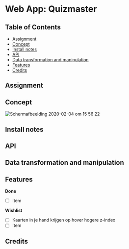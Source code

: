# Web App: Quizmaster

## Table of Contents
* [Assignment](#Assignment)
* [Concept](#Concept)
* [Install notes](#Install-notes)
* [API](#API)
* [Data transformation and manipulation](#Data-transformation-and-manipulation)
* [Features](#Features)
* [Credits](#Credits)


## Assignment


## Concept
<img alt="Schermafbeelding 2020-02-04 om 15 56 22" src="https://user-images.githubusercontent.com/45365598/73755834-f45a0d00-4766-11ea-87ef-8f2234a89881.png">

## Install notes

## API


## Data transformation and manipulation


## Features
**Done**
- [ ] Item

**Wishlist**
- [ ] Kaarten in je hand krijgen op hover hogere z-index
- [ ] Item

## Credits




<!-- Add a nice poster image here at the end of the week, showing off your shiny frontend 📸 -->

<!-- Maybe a table of contents here? 📚 -->

<!-- How about a section that describes how to install this project? 🤓 -->

<!-- ...but how does one use this project? What are its features 🤔 -->

<!-- What external data source is featured in your project and what are its properties 🌠 -->


<!-- How about a license here? 📜 (or is it a licence?) 🤷 -->
